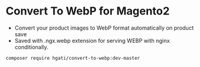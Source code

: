 # Convert To WebP for Magento2
- Convert your product images to WebP format automatically on product save
- Saved with .ngx.webp extension for serving WEBP with nginx conditionally. 

```
composer require hgati/convert-to-webp:dev-master
```